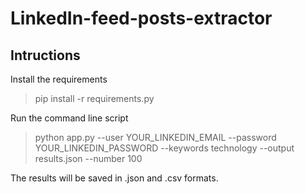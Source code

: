 # LinkedIn-feed-posts-extractor

##  Intructions

Install the requirements

> pip install -r requirements.py

Run the command line script

> python app.py --user YOUR_LINKEDIN_EMAIL --password YOUR_LINKEDIN_PASSWORD --keywords technology --output results.json --number 100

The results will be saved in .json and .csv formats.
